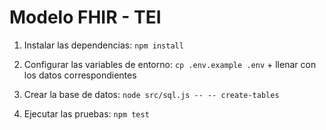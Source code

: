 # Modelo FHIR - TEI

1. Instalar las dependencias: `npm install`

2. Configurar las variables de entorno: `cp .env.example .env` + llenar con los datos correspondientes

3. Crear la base de datos: `node src/sql.js -- -- create-tables`

4. Ejecutar las pruebas: `npm test`
